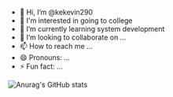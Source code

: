 - 👋 Hi, I’m @kekevin290
- 👀 I'm interested in going to college
- 🌱 I’m currently learning system development
- 💞️ I’m looking to collaborate on ...
- 📫 How to reach me ...
- 😄 Pronouns: ...
- ⚡ Fun fact: ...


![Anurag's GitHub stats](https://github-readme-stats.vercel.app/api?username=anuraghazra&show_icons=true&bg_color=#9932CC)


